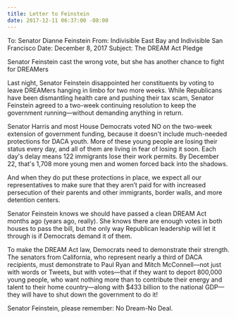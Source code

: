```yaml
---
title: Letter to Feinstein
date: 2017-12-11 06:37:00 -08:00
---
```


To: Senator Dianne Feinstein
From: Indivisible East Bay and Indivisible San Francisco
Date: December 8, 2017
Subject: The DREAM Act Pledge

Senator Feinstein cast the wrong vote, but she has another chance to fight for DREAMers

Last night, Senator Feinstein disappointed her constituents by voting to leave DREAMers hanging in limbo for two more weeks. While Republicans have been dismantling health care and pushing their tax scam, Senator Feinstein agreed to a two-week continuing resolution to keep the government running—without demanding anything in return.

Senator Harris and most House Democrats voted NO on the two-week extension of government funding, because it doesn't include much-needed protections for DACA youth. More of these young people are losing their status every day, and all of them are living in fear of losing it soon. Each day's delay means 122 immigrants lose their work permits. By December 22, that's 1,708 more young men and women forced back into the shadows.

And when they do put these protections in place, we expect all our representatives to make sure that they aren’t paid for with increased persecution of their parents and other immigrants, border walls, and more detention centers.

Senator Feinstein knows we should have passed a clean DREAM Act months ago (years ago, really). She knows there are enough votes in both houses to pass the bill, but the only way Republican leadership will let it through is if Democrats demand it of them.

To make the DREAM Act law, Democrats need to demonstrate their strength. The senators from California, who represent nearly a third of DACA recipients, must demonstrate to Paul Ryan and Mitch McConnell—not just with words or Tweets, but with votes—that if they want to deport 800,000 young people, who want nothing more than to contribute their energy and talent to their home country—along with $433 billion to the national GDP—they will have to shut down the government to do it!

Senator Feinstein, please remember: No Dream-No Deal.